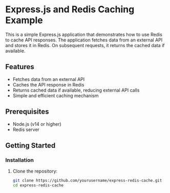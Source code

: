# Express.js and Redis Caching Example

This is a simple Express.js application that demonstrates how to use Redis to cache API responses. The application fetches data from an external API and stores it in Redis. On subsequent requests, it returns the cached data if available.

## Features

- Fetches data from an external API
- Caches the API response in Redis
- Returns cached data if available, reducing external API calls
- Simple and efficient caching mechanism

## Prerequisites

- Node.js (v14 or higher)
- Redis server

## Getting Started

### Installation

1. Clone the repository:

   ```bash
   git clone https://github.com/yourusername/express-redis-cache.git
   cd express-redis-cache
   ```
